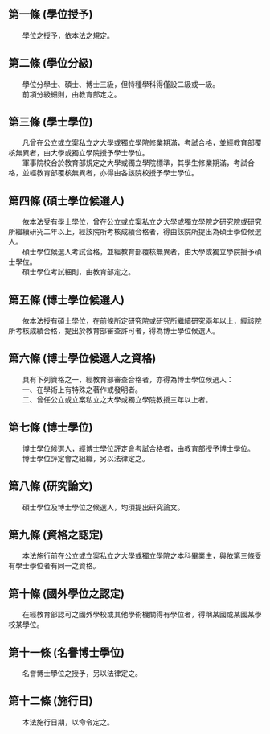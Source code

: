第一條 (學位授予)
-----------------
　　學位之授予，依本法之規定。  


第二條 (學位分級)
-----------------
　　學位分學士、碩士、博士三級，但特種學科得僅設二級或一級。  
　　前項分級細則，由教育部定之。  


第三條 (學士學位)
-----------------
　　凡曾在公立或立案私立之大學或獨立學院修業期滿，考試合格，並經教育部覆核無異者，由大學或獨立學院授予學士學位。  
　　軍事院校合於教育部規定之大學或獨立學院標準，其學生修業期滿，考試合格，並經教育部覆核無異者，亦得由各該院校授予學士學位。  


第四條 (碩士學位候選人)
-----------------------
　　依本法受有學士學位，曾在公立或立案私立之大學或獨立學院之研究院或研究所繼續研究二年以上，經該院所考核成績合格者，得由該院所提出為碩士學位候選人。  
　　碩士學位候選人考試合格，並經教育部覆核無異者，由大學或獨立學院授予碩士學位。  
　　碩士學位考試細則，由教育部定之。  


第五條 (博士學位候選人)
-----------------------
　　依本法授有碩士學位，在前條所定研究院或研究所繼續研究兩年以上，經該院所考核成績合格，提出於教育部審查許可者，得為博士學位候選人。  


第六條 (博士學位候選人之資格)
-----------------------------
　　具有下列資格之一，經教育部審查合格者，亦得為博士學位候選人：  
　　一、在學術上有特殊之著作或發明者。  
　　二、曾任公立或立案私立之大學或獨立學院教授三年以上者。  


第七條 (博士學位)
-----------------
　　博士學位候選人，經博士學位評定會考試合格者，由教育部授予博士學位。  
　　博士學位評定會之組織，另以法律定之。  


第八條 (研究論文)
-----------------
　　碩士學位及博士學位之候選人，均須提出研究論文。  


第九條 (資格之認定)
-------------------
　　本法施行前在公立或立案私立之大學或獨立學院之本科畢業生，與依第三條受有學士學位者有同一之資格。  


第十條 (國外學位之認定)
-----------------------
　　在經教育部認可之國外學校或其他學術機關得有學位者，得稱某國或某國某學校某學位。  


第十一條 (名譽博士學位)
-----------------------
　　名譽博士學位之授予，另以法律定之。  


第十二條 (施行日)
-----------------
　　本法施行日期，以命令定之。